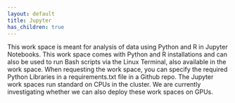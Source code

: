 ```yaml
---
layout: default
title: Jupyter
has_children: true
---
```


This work space is meant for analysis of data using Python and R in Jupyter Notebooks. This work space comes with Python and R installations and can also be used to run Bash scripts via the Linux Terminal, also available in the work space. When requesting the work space, you can specify the required Python Libraries in a requirements.txt file in a Github repo. The Jupyter work spaces run standard on CPUs in the cluster. We are currently investigating whether we can also deploy these work spaces on GPUs.

